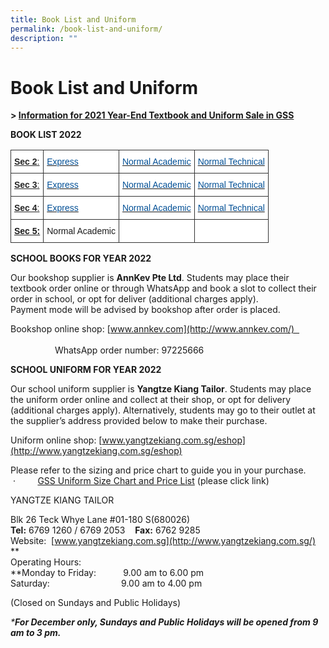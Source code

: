 ```yaml
---
title: Book List and Uniform
permalink: /book-list-and-uniform/
description: ""
---
```

# **Book List and Uniform**

**\> [Information for 2021 Year-End Textbook and Uniform Sale in GSS](/files/Information%20for%202021%20Year-End%20Textbook%20and%20Uniform%20Sale%20in%20GSS.pdf)**

[](/files/GSS%20Sec%202%20Express%20Book%20List%202022.pdf)
[](/files/GSS%20Sec%202%20NA%20Book%20List%202022.pdf)
[](/files/GSS%20Sec%202%20NT%20Book%20List%202022.pdf)


**BOOK LIST 2022**

<table style="border-collapse:collapse;border-spacing:0" class="tg"><thead><tr><th style="background-color:#ffffff;border-color:#333333;border-style:solid;border-width:1px;color:#252525;font-family:Arial, sans-serif;font-size:14px;font-weight:bold;overflow:hidden;padding:10px 5px;text-align:left;text-decoration:underline;vertical-align:top;word-break:normal"><span style="text-decoration:underline">Sec 2</span><span style="font-weight:normal;color:#252525">:</span></th><th style="background-color:#ffffff;border-color:#333333;border-style:solid;border-width:1px;color:#454545;font-family:Arial, sans-serif;font-size:14px;font-weight:normal;overflow:hidden;padding:10px 5px;text-align:left;vertical-align:middle;word-break:normal"> <a href="/files/GSS%20Sec%202%20Express%20Book%20List%202022.pdf" target="_blank" rel="noopener noreferrer"><span style="text-decoration:none;color:#035096">Express</span></a></th><th style="background-color:#ffffff;border-color:#333333;border-style:solid;border-width:1px;color:#035096;font-family:Arial, sans-serif;font-size:14px;font-weight:normal;overflow:hidden;padding:10px 5px;text-align:left;vertical-align:top;word-break:normal"><a href="/files/GSS%20Sec%202%20NA%20Book%20List%202022.pdf" target="_blank" rel="noopener noreferrer"><span style="text-decoration:none;color:#035096">Normal Academic</span></a></th><th style="background-color:#ffffff;border-color:#333333;border-style:solid;border-width:1px;color:#035096;font-family:Arial, sans-serif;font-size:14px;font-weight:normal;overflow:hidden;padding:10px 5px;text-align:left;vertical-align:top;word-break:normal"><a href="/files/GSS%20Sec%202%20NT%20Book%20List%202022.pdf" target="_blank" rel="noopener noreferrer"><span style="text-decoration:none;color:#035096">Normal Technical</span></a>             </th></tr></thead><tbody><tr><td style="background-color:#ffffff;border-color:#333333;border-style:solid;border-width:1px;color:#252525;font-family:Arial, sans-serif;font-size:14px;font-weight:bold;overflow:hidden;padding:10px 5px;text-align:left;text-decoration:underline;vertical-align:top;word-break:normal"><span style="text-decoration:underline">Sec 3</span><span style="font-weight:normal;color:#252525">:</span></td><td style="background-color:#ffffff;border-color:#333333;border-style:solid;border-width:1px;color:#035096;font-family:Arial, sans-serif;font-size:14px;overflow:hidden;padding:10px 5px;text-align:left;vertical-align:top;word-break:normal"><a href="https://greenridgesec.moe.edu.sg/qql/slot/u178/Announcements/AY2021/2022%20Booklist/GSS%20Sec%203%20Express%20Book%20List%202022.pdf" target="_blank" rel="noopener noreferrer"><span style="text-decoration:none;color:#035096">Express</span></a></td><td style="background-color:#ffffff;border-color:#333333;border-style:solid;border-width:1px;color:#035096;font-family:Arial, sans-serif;font-size:14px;overflow:hidden;padding:10px 5px;text-align:left;vertical-align:top;word-break:normal"><a href="https://greenridgesec.moe.edu.sg/qql/slot/u178/Announcements/AY2021/2022%20Booklist/GSS%20Sec%203%20NA%20Book%20List%202022.pdf" target="_blank" rel="noopener noreferrer"><span style="text-decoration:none;color:#035096">Normal Academic</span></a></td><td style="background-color:#ffffff;border-color:#333333;border-style:solid;border-width:1px;color:#035096;font-family:Arial, sans-serif;font-size:14px;overflow:hidden;padding:10px 5px;text-align:left;vertical-align:top;word-break:normal"><a href="https://greenridgesec.moe.edu.sg/qql/slot/u178/Announcements/AY2021/2022%20Booklist/GSS%20Sec%203%20NT%20Book%20List%202022.pdf" target="_blank" rel="noopener noreferrer"><span style="text-decoration:none;color:#035096">Normal Technical</span></a>           </td></tr><tr><td style="background-color:#ffffff;border-color:#333333;border-style:solid;border-width:1px;color:#252525;font-family:Arial, sans-serif;font-size:14px;font-weight:bold;overflow:hidden;padding:10px 5px;text-align:left;text-decoration:underline;vertical-align:top;word-break:normal"><span style="text-decoration:underline">Sec 4</span><span style="font-weight:normal;color:#252525">:</span></td><td style="background-color:#ffffff;border-color:#333333;border-style:solid;border-width:1px;color:#035096;font-family:Arial, sans-serif;font-size:14px;overflow:hidden;padding:10px 5px;text-align:left;vertical-align:top;word-break:normal"><a href="https://greenridgesec.moe.edu.sg/qql/slot/u178/Announcements/AY2021/2022%20Booklist/GSS%20Sec%204%20Express%20Book%20List%202022.pdf" target="_blank" rel="noopener noreferrer"><span style="text-decoration:none;color:#035096">Express</span></a></td><td style="background-color:#ffffff;border-color:#333333;border-style:solid;border-width:1px;color:#035096;font-family:Arial, sans-serif;font-size:14px;overflow:hidden;padding:10px 5px;text-align:left;vertical-align:top;word-break:normal"><a href="https://greenridgesec.moe.edu.sg/qql/slot/u178/Announcements/AY2021/2022%20Booklist/GSS%20Sec%204%20NA%20Book%20List%202022.pdf" target="_blank" rel="noopener noreferrer"><span style="text-decoration:none;color:#035096">Normal Academic</span></a></td><td style="background-color:#ffffff;border-color:#333333;border-style:solid;border-width:1px;color:#035096;font-family:Arial, sans-serif;font-size:14px;overflow:hidden;padding:10px 5px;text-align:left;vertical-align:top;word-break:normal"><a href="https://greenridgesec.moe.edu.sg/qql/slot/u178/Announcements/AY2021/2022%20Booklist/GSS%20Sec%204%20NT%20Book%20List%202022.pdf" target="_blank" rel="noopener noreferrer"><span style="text-decoration:none;color:#035096">Normal Technical</span></a></td></tr><tr><td style="background-color:#ffffff;border-color:#333333;border-style:solid;border-width:1px;font-family:Arial, sans-serif;font-size:14px;font-weight:bold;overflow:hidden;padding:10px 5px;text-align:left;text-decoration:underline;vertical-align:top;word-break:normal">Sec 5:</td><td style="background-color:#ffffff;border-color:#333333;border-style:solid;border-width:1px;font-family:Arial, sans-serif;font-size:14px;overflow:hidden;padding:10px 5px;text-align:left;vertical-align:top;word-break:normal">Normal Academic</td><td style="background-color:#ffffff;border-color:#333333;border-style:solid;border-width:1px;font-family:Arial, sans-serif;font-size:14px;overflow:hidden;padding:10px 5px;text-align:left;vertical-align:top;word-break:normal"></td><td style="background-color:#ffffff;border-color:#333333;border-style:solid;border-width:1px;font-family:Arial, sans-serif;font-size:14px;overflow:hidden;padding:10px 5px;text-align:left;vertical-align:top;word-break:normal"></td></tr></tbody></table>

  
  

  

**SCHOOL BOOKS FOR YEAR 2022**

Our bookshop supplier is **AnnKev Pte Ltd**. Students may place their textbook order online or through WhatsApp and book a slot to collect their order in school, or opt for deliver (additional charges apply).  
Payment mode will be advised by bookshop after order is placed.

Bookshop online shop: [www.annkev.com](http://www.annkev.com/)                                                                                                                                                               WhatsApp order number: 97225666

  

**SCHOOL UNIFORM FOR YEAR 2022**

Our school uniform supplier is **Yangtze Kiang Tailor**. Students may place the uniform order online and collect at their shop, or opt for delivery (additional charges apply). Alternatively, students may go to their outlet at the supplier’s address provided below to make their purchase.  
  
Uniform online shop: [www.yangtzekiang.com.sg/eshop](http://www.yangtzekiang.com.sg/eshop)  
  
Please refer to the sizing and price chart to guide you in your purchase.  
 ·         [GSS Uniform Size Chart and Price List](https://greenridgesec.moe.edu.sg/qql/slot/u178/Announcements/AY2021/2022%20Booklist/2022%20GSS%20Uniform%20Price%20List%20%20Sizing%20Chart.pdf) (please click link)  
  
  

YANGTZE KIANG TAILOR  

Blk 26 Teck Whye Lane #01-180 S(680026)  
**Tel:** 6769 1260 / 6769 2053    **Fax:** 6762 9285  
Website:  [www.yangtzekiang.com.sg](http://www.yangtzekiang.com.sg/)  
**  
Operating Hours:  
**Monday to Friday:           9.00 am to 6.00 pm  
Saturday:                             9.00 am to 4.00 pm

(Closed on Sundays and Public Holidays)

_\***For December only, Sundays and Public Holidays will be opened from 9 am to 3 pm.**_